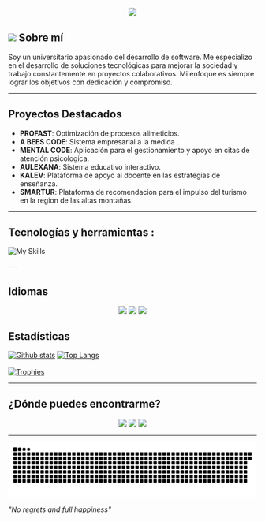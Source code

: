   
<p align="center">
  
<img src="https://readme-typing-svg.demolab.com/?lines=Hello%20There,%20soy%20Tinnlaroli;&font=Fira%20Code&center=true&width=440&height=45&color=00FFFF&vCenter=true&pause=1000&size=25" />

</p>

## <img src="https://media.giphy.com/media/VgCDAzcKvsR6OM0uWg/giphy.gif" width="50"> Sobre mí

Soy un universitario apasionado del desarrollo de software. Me especializo en el desarrollo de soluciones tecnológicas para mejorar la sociedad y trabajo constantemente en proyectos colaborativos. Mi enfoque es siempre lograr los objetivos con dedicación y compromiso.

---

##  Proyectos Destacados

- **PROFAST**: Optimización de procesos alimeticios.
- **A BEES CODE**: Sistema empresarial a la medida .
- **MENTAL CODE**: Aplicación para el gestionamiento y apoyo en citas de atención psicologica.
- **AULEXANA**: Sistema educativo interactivo.
- **KALEV**: Plataforma de apoyo al docente en las estrategias de enseñanza.
- **SMARTUR**: Plataforma de recomendacion para el impulso del turismo en la region de las altas montañas.
---

##  Tecnologías y herramientas :

<p align="center"> 

![My Skills](https://skillicons.dev/icons?i=linux,arch,ubuntu,java,git,github,html,css,javascript,php,nodejs,postman,react,tailwind,express,mysql,postgresql,mongodb,angular)

</p>
---

## Idiomas

<p align="center"> 
  <img src="https://img.shields.io/badge/Español-green?style=for-the-badge"> 
  <img src="https://img.shields.io/badge/Inglés-yellow?style=for-the-badge"> 
  <img src="https://img.shields.io/badge/Francés-yellow?style=for-the-badge"> 
</p>


## Estadísticas 

<a href="#">![Github stats](https://github-readme-stats.vercel.app/api?username=tinnlaroli&theme=radical&count_private=true&hide_border=true&line_height=20)</a>
<a href="#">![Top Langs](https://github-readme-stats.vercel.app/api/top-langs/?username=tinnlaroli&layout=compact&theme=radical&count_private=true&hide_border=true)</a><br /><br />
<a href="#">![Trophies](https://github-profile-trophy.vercel.app/?username=tinnlaroli&theme=radical&count_private=true&hide_border=true&column=9) </a>

---

##  ¿Dónde puedes encontrarme?

<p align="center">
  <a href="mailto:martinlaraolivares@gmail.com"><img src="https://img.shields.io/badge/Gmail-martinlaraolivares@gmail.com-D14836?style=for-the-badge&logo=gmail"></a>
  <a href="https://www.linkedin.com/in/martin-lara-olivares-9b46b1213/"><img src="https://img.shields.io/badge/LinkedIn-Martin_Lara_Olivares-0e76a8?style=for-the-badge&logo=linkedin"></a>
  <a href="https://www.instagram.com/tinnlaroli/"><img src="https://img.shields.io/badge/Instagram-tinnlaroli-E1306C?style=for-the-badge&logo=instagram"></a>
</p>

---
<div align="center">
  <img src="https://github.com/tinnlaroli/tinnlaroli/blob/output/github-contribution-grid-snake-dark.svg" alt="snake gif">
</div>

*"No regrets and full happiness"*
